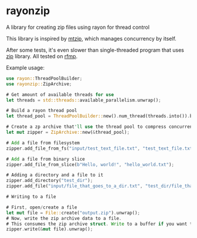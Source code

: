 # rayonzip

A library for creating zip files using rayon for thread control

This library is inspired by [mtzip](https://crates.io/crates/mtzip), which manages concurrency by itself.

After some tests, it's even slower than single-threaded program that uses [zip](https://crates.io/crates/zip) library. All tested on [rfmp](https://gitlab.com/JohnTheCoolingFan/rfmp).

Example usage:

```rs
use rayon::ThreadPoolBuilder;
use rayonzip::ZipArchive;

# Get amount of available threads for use
let threads = std::threads::available_parallelism.unwrap();

# Build a rayon thread pool
let thread_pool = ThreadPoolBuilder::new().num_thread(threads.into()).build().unwrap();

# Create a zp archive that'll use the thread pool to compress concurrently
let mut zipper = ZipArchive::new(&thread_pool);

# Add a file from filesystem
zipper.add_file_from_fs("input/test_text_file.txt", "test_text_file.txt");

# Add a file from binary slice
zipper.add_file_from_slice(b"Hello, world!", "hello_world.txt");

# Adding a directory and a file to it
zipper.add_directory("test_dir");
zipper.add_file("input/file_that_goes_to_a_dir.txt", "test_dir/file_that_goes_to_a_dir.txt");

# Writing to a file

# First, open/create a file
let mut file = File::create("output.zip").unwrap();
# Now, write the zip archive data to a file.
# This consumes the zip archive struct. Write to a buffer if you want to write to multiple destinations
zipper.write(&mut file).unwrap();
```
